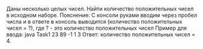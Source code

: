 Даны несколько целых чисел. Найти количество положительных чисел в исходном наборе.
Пояснение: С консоли руками вводим через пробел числа и в ответе в консоль выводится (количество положительных чисел = ?), где ? - это количество положительных чисел
Пример для ввода: java Task1 23 89 -1 1 3
Ответ: количество положительных чисел = 4.